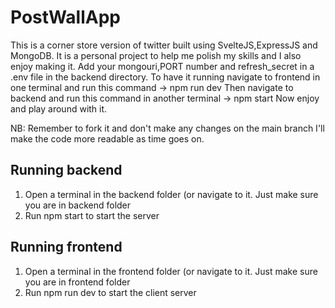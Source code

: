 ﻿# PostWallApp
This is a corner store version of twitter built using SvelteJS,ExpressJS and MongoDB. 
It is a personal project to help me polish my skills and I also enjoy making it.
Add your mongouri,PORT number and  refresh_secret in a .env file in the backend directory.
To have it running navigate to frontend in one terminal and run this command -> npm run dev
Then navigate to backend and run this command in another terminal -> npm start 
Now enjoy and play around with it.

NB: Remember to fork it and don't make any changes on the main branch
I'll make the code more readable as time goes on.

## Running backend
1. Open a terminal in the backend folder (or navigate to it. Just make sure you are in backend folder
2. Run  npm start to start the server

## Running frontend
1. Open a terminal in the frontend folder (or navigate to it. Just make sure you are in frontend folder
2. Run  npm run dev to start the client server
